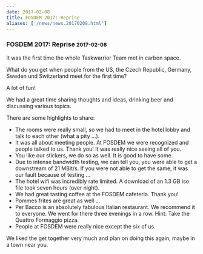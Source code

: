 ```yaml
---
date: 2017-02-08
title: FOSDEM 2017: Reprise
aliases: ['/news/news.20170208.html']
---
```

<div class="col-md-8 main">
 <div class="row">
  <h3>
   FOSDEM 2017: Reprise
   <small>
    2017-02-08
   </small>
  </h3>
  <p>
   It was the first time the whole Taskwarrior Team met in carbon space.
  </p>
  <p>
   What do you get when people from the US, the Czech Republic, Germany,
            Sweden und Switzerland meet for the first time?
  </p>
  <p>
   A lot of fun!
  </p>
  <p>
   We had a great time sharing thoughts and ideas, drinking beer and
            discussing various topics.
  </p>
  <p>
   There are some highlights to share:
   <ul>
    <li>
     The rooms were really small, so we had to meet in the hotel lobby
                and talk to each other (what a pity ...).
    </li>
    <li>
     It was all about meeting people. At FOSDEM we were recognized and
                people talked to us. Thank you! It was really nice seeing all of
                you.
    </li>
    <li>
     You like our stickers, we do so as well. It is good to have some.
    </li>
    <li>
     Due to intense bandwidth testing, we can tell you, you were able
                to get a downstream of 21 MBit/s. If you were not able to get the
                same, it was our fault because of testing ...
    </li>
    <li>
     The hotel wifi was incredibly rate limited. A download of an 1.3 GB
                iso file took seven hours (over night).
    </li>
    <li>
     We had great tasting coffee at the FOSDEM cafeteria. Thank you!
    </li>
    <li>
     Pommes frites are great as well ...
    </li>
    <li>
     Per Bacco is an absolutely fabulous Italian restaurant. We
                recommend it to everyone. We went for there three evenings in a
                row. Hint: Take the Quattro Formaggio pizza.
    </li>
    <li>
     People at FOSDEM were really nice except the six of us.
    </li>
   </ul>
  </p>
  <p>
   We liked the get together very much and plan on doing this again, maybe
            in a town near you.
  </p>
  <br/>
  <br/>
 </div>
</div>

